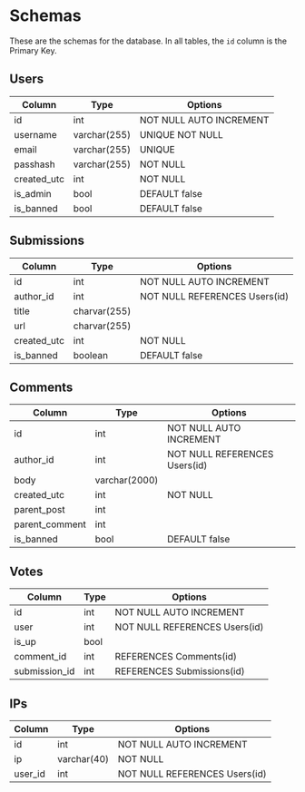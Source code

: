 # Schemas

These are the schemas for the database. In all tables, the `id` column is the Primary Key.

## Users

Column|Type|Options
-|-|-
id|int|NOT NULL AUTO INCREMENT
username|varchar(255)|UNIQUE NOT NULL
email|varchar(255)|UNIQUE
passhash|varchar(255)|NOT NULL
created_utc|int|NOT NULL
is_admin|bool|DEFAULT false
is_banned|bool|DEFAULT false

## Submissions

Column|Type|Options
-|-|-
id|int|NOT NULL AUTO INCREMENT	
author_id|int| NOT NULL REFERENCES Users(id)			
title|charvar(255)			
url|charvar(255)			
created_utc|int|NOT NULL
is_banned|boolean|DEFAULT false

## Comments

Column|Type|Options
-|-|-
id|int| NOT NULL AUTO INCREMENT	
author_id|int|NOT NULL REFERENCES Users(id)			
body|varchar(2000)		
created_utc|int|NOT NULL		
parent_post|int			
parent_comment|int			
is_banned|bool|DEFAULT false

## Votes

Column|Type|Options
-|-|-
id|int| NOT NULL AUTO INCREMENT	
user|int|NOT NULL REFERENCES Users(id)		
is_up|bool
comment_id|int|REFERENCES Comments(id)
submission_id|int|REFERENCES Submissions(id)

## IPs

Column|Type|Options
-|-|-
id|int|NOT NULL AUTO INCREMENT
ip|varchar(40)|NOT NULL
user_id|int|NOT NULL REFERENCES Users(id)
